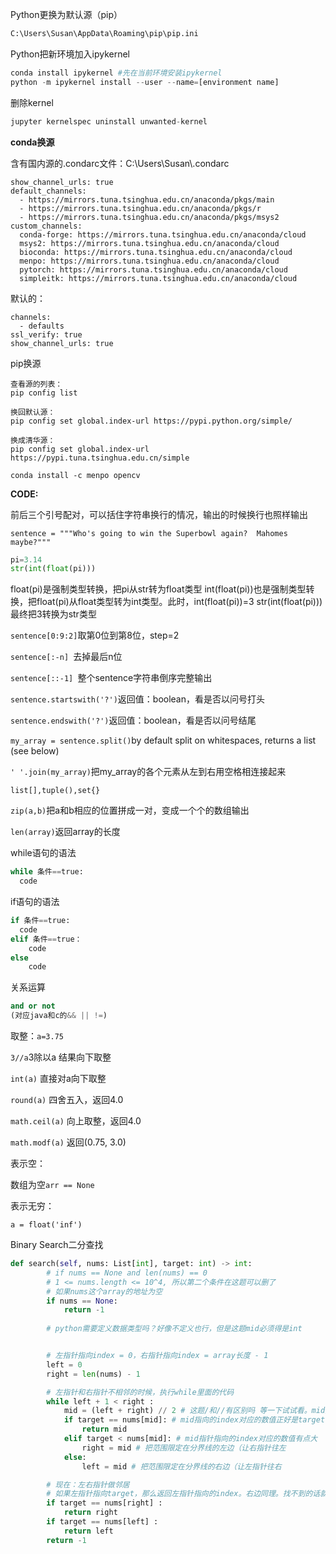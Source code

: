 Python更换为默认源（pip）

```python
C:\Users\Susan\AppData\Roaming\pip\pip.ini
```

Python把新环境加入ipykernel

```python
conda install ipykernel #先在当前环境安装ipykernel
python -m ipykernel install --user --name=[environment name]
```

删除kernel

```python
jupyter kernelspec uninstall unwanted-kernel
```

**conda换源**

含有国内源的.condarc文件：C:\Users\Susan\\.condarc

```
show_channel_urls: true
default_channels:
  - https://mirrors.tuna.tsinghua.edu.cn/anaconda/pkgs/main
  - https://mirrors.tuna.tsinghua.edu.cn/anaconda/pkgs/r
  - https://mirrors.tuna.tsinghua.edu.cn/anaconda/pkgs/msys2
custom_channels:
  conda-forge: https://mirrors.tuna.tsinghua.edu.cn/anaconda/cloud
  msys2: https://mirrors.tuna.tsinghua.edu.cn/anaconda/cloud
  bioconda: https://mirrors.tuna.tsinghua.edu.cn/anaconda/cloud
  menpo: https://mirrors.tuna.tsinghua.edu.cn/anaconda/cloud
  pytorch: https://mirrors.tuna.tsinghua.edu.cn/anaconda/cloud
  simpleitk: https://mirrors.tuna.tsinghua.edu.cn/anaconda/cloud

```

默认的：

```
channels:
  - defaults
ssl_verify: true
show_channel_urls: true
```

pip换源

```
查看源的列表：
pip config list

换回默认源：
pip config set global.index-url https://pypi.python.org/simple/

换成清华源：
pip config set global.index-url https://pypi.tuna.tsinghua.edu.cn/simple
```



```
conda install -c menpo opencv
```

**CODE:**

前后三个引号配对，可以括住字符串换行的情况，输出的时候换行也照样输出

`sentence = """Who's going to win the Superbowl again? 
Mahomes maybe?"""`



```python
pi=3.14
str(int(float(pi)))
```

float(pi)是强制类型转换，把pi从str转为float类型
int(float(pi))也是强制类型转换，把float(pi)从float类型转为int类型。此时，int(float(pi))=3
str(int(float(pi)))最终把3转换为str类型

`sentence[0:9:2]`取第0位到第8位，step=2

`sentence[:-n] `去掉最后n位

`sentence[::-1] `整个sentence字符串倒序完整输出

`sentence.startswith('?')`返回值：boolean，看是否以问号打头

`sentence.endswith('?')`返回值：boolean，看是否以问号结尾

`my_array = sentence.split()`by default split on whitespaces, returns a list (see below)

`' '.join(my_array)`把my_array的各个元素从左到右用空格相连接起来

`list[],tuple(),set{}`

`zip(a,b)`把a和b相应的位置拼成一对，变成一个个的数组输出

`len(array)`返回array的长度



while语句的语法

```python
while 条件==true:
  code
```

if语句的语法

```python
if 条件==true:
  code
elif 条件==true：
	code
else
	code
```



关系运算

```python
and or not
(对应java和c的&& || !=)
```



取整：`a=3.75`

`3//a`3除以a 结果向下取整

`int(a)` 直接对a向下取整

`round(a)` 四舍五入，返回4.0

`math.ceil(a)` 向上取整，返回4.0

`math.modf(a)` 返回(0.75, 3.0)



表示空：

数组为空`arr == None`

表示无穷：

`a = float('inf')`



Binary Search二分查找

```python
def search(self, nums: List[int], target: int) -> int: 
        # if nums == None and len(nums) == 0
        # 1 <= nums.length <= 10^4, 所以第二个条件在这题可以删了
        # 如果nums这个array的地址为空
        if nums == None:
            return -1
        
        # python需要定义数据类型吗？好像不定义也行，但是这题mid必须得是int


        # 左指针指向index = 0，右指针指向index = array长度 - 1
        left = 0
        right = len(nums) - 1

        # 左指针和右指针不相邻的时候，执行while里面的代码
        while left + 1 < right :
            mid = (left + right) // 2 # 这题/和//有区别吗 等一下试试看。mid指针指向的index，是左右指针的index相加再除以2，并把这个数字向下取整
            if target == nums[mid]: # mid指向的index对应的数值正好是target
                return mid
            elif target < nums[mid]: # mid指针指向的index对应的数值有点大
                right = mid # 把范围限定在分界线的左边（让右指针往左
            else:
                left = mid # 把范围限定在分界线的右边（让左指针往右

        # 现在：左右指针做邻居
        # 如果左指针指向target，那么返回左指针指向的index。右边同理。找不到的话就return -1
        if target == nums[right] : 
            return right
        if target == nums[left] :
            return left
        return -1
```

